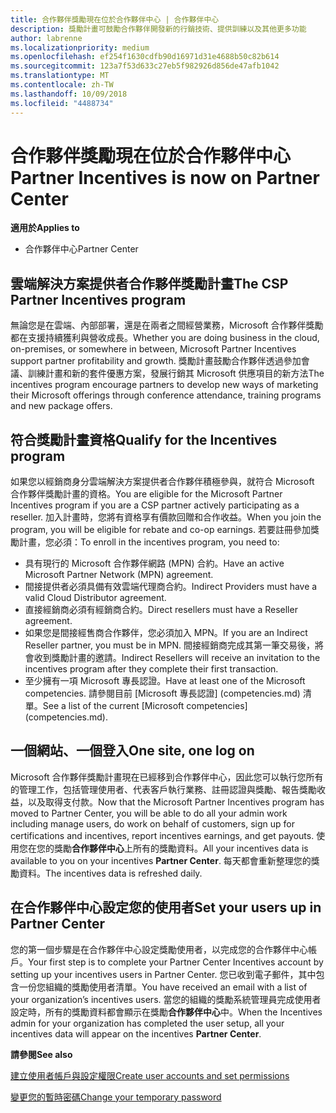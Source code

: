 ```yaml
---
title: 合作夥伴獎勵現在位於合作夥伴中心 | 合作夥伴中心
description: 獎勵計畫可鼓勵合作夥伴開發新的行銷技術、提供訓練以及其他更多功能
author: labrenne
ms.localizationpriority: medium
ms.openlocfilehash: ef254f1630cdfb90d16971d31e4688b50c82b614
ms.sourcegitcommit: 123a7f53d633c27eb5f982926d856de47afb1042
ms.translationtype: MT
ms.contentlocale: zh-TW
ms.lasthandoff: 10/09/2018
ms.locfileid: "4488734"
---
```

# <a name="partner-incentives-is-now-on-partner-center"></a><span data-ttu-id="051ee-103">合作夥伴獎勵現在位於合作夥伴中心</span><span class="sxs-lookup"><span data-stu-id="051ee-103">Partner Incentives is now on Partner Center</span></span> 

**<span data-ttu-id="051ee-104">適用於</span><span class="sxs-lookup"><span data-stu-id="051ee-104">Applies to</span></span>**

-  <span data-ttu-id="051ee-105">合作夥伴中心</span><span class="sxs-lookup"><span data-stu-id="051ee-105">Partner Center</span></span>

## <a name="the-csp-partner-incentives-program"></a><span data-ttu-id="051ee-106">雲端解決方案提供者合作夥伴獎勵計畫</span><span class="sxs-lookup"><span data-stu-id="051ee-106">The CSP Partner Incentives program</span></span>

<span data-ttu-id="051ee-107">無論您是在雲端、內部部署，還是在兩者之間經營業務，Microsoft 合作夥伴獎勵都在支援持續獲利與營收成長。</span><span class="sxs-lookup"><span data-stu-id="051ee-107">Whether you are doing business in the cloud, on-premises, or somewhere in between, Microsoft Partner Incentives support partner profitability and growth.</span></span> <span data-ttu-id="051ee-108">獎勵計畫鼓勵合作夥伴透過參加會議、訓練計畫和新的套件優惠方案，發展行銷其 Microsoft 供應項目的新方法</span><span class="sxs-lookup"><span data-stu-id="051ee-108">The incentives program encourage partners to develop new ways of marketing their Microsoft offerings through conference attendance, training programs and new package offers.</span></span> 

## <a name="qualify-for-the-incentives-program"></a><span data-ttu-id="051ee-109">符合獎勵計畫資格</span><span class="sxs-lookup"><span data-stu-id="051ee-109">Qualify for the Incentives program</span></span>

<span data-ttu-id="051ee-110">如果您以經銷商身分雲端解決方案提供者合作夥伴積極參與，就符合 Microsoft 合作夥伴獎勵計畫的資格。</span><span class="sxs-lookup"><span data-stu-id="051ee-110">You are eligible for the Microsoft Partner Incentives program if you are a CSP partner actively participating as a reseller.</span></span>
<span data-ttu-id="051ee-111">加入計畫時，您將有資格享有價款回贈和合作收益。</span><span class="sxs-lookup"><span data-stu-id="051ee-111">When you join the program, you will be eligible for rebate and co-op earnings.</span></span> <span data-ttu-id="051ee-112">若要註冊參加獎勵計畫，您必須：</span><span class="sxs-lookup"><span data-stu-id="051ee-112">To enroll in the incentives program, you need to:</span></span> 
-   <span data-ttu-id="051ee-113">具有現行的 Microsoft 合作夥伴網路 (MPN) 合約。</span><span class="sxs-lookup"><span data-stu-id="051ee-113">Have an active Microsoft Partner Network (MPN) agreement.</span></span>  
-   <span data-ttu-id="051ee-114">間接提供者必須具備有效雲端代理商合約。</span><span class="sxs-lookup"><span data-stu-id="051ee-114">Indirect Providers must have a valid Cloud Distributor agreement.</span></span>
-   <span data-ttu-id="051ee-115">直接經銷商必須有經銷商合約。</span><span class="sxs-lookup"><span data-stu-id="051ee-115">Direct resellers must have a Reseller agreement.</span></span>
-   <span data-ttu-id="051ee-116">如果您是間接經售商合作夥伴，您必須加入 MPN。</span><span class="sxs-lookup"><span data-stu-id="051ee-116">If you are an Indirect Reseller partner, you must be in MPN.</span></span> <span data-ttu-id="051ee-117">間接經銷商完成其第一筆交易後，將會收到獎勵計畫的邀請。</span><span class="sxs-lookup"><span data-stu-id="051ee-117">Indirect Resellers will receive an invitation to the incentives program after they complete their first transaction.</span></span> 
-   <span data-ttu-id="051ee-118">至少擁有一項 Microsoft 專長認證。</span><span class="sxs-lookup"><span data-stu-id="051ee-118">Have at least one of the Microsoft competencies.</span></span> <span data-ttu-id="051ee-119">請參閱目前 [Microsoft 專長認證] (competencies.md) 清單。</span><span class="sxs-lookup"><span data-stu-id="051ee-119">See a list of the current [Microsoft competencies] (competencies.md).</span></span>

## <a name="one-site-one-log-on"></a><span data-ttu-id="051ee-120">一個網站、一個登入</span><span class="sxs-lookup"><span data-stu-id="051ee-120">One site, one log on</span></span>

<span data-ttu-id="051ee-121">Microsoft 合作夥伴獎勵計畫現在已經移到合作夥伴中心，因此您可以執行您所有的管理工作，包括管理使用者、代表客戶執行業務、註冊認證與獎勵、報告獎勵收益，以及取得支付款。</span><span class="sxs-lookup"><span data-stu-id="051ee-121">Now that the Microsoft Partner Incentives program has moved to Partner Center, you will be able to do all your admin work including manage users, do work on behalf of customers, sign up for certifications and incentives, report incentives earnings, and get payouts.</span></span> <span data-ttu-id="051ee-122">使用您在您的獎勵**合作夥伴中心**上所有的獎勵資料。</span><span class="sxs-lookup"><span data-stu-id="051ee-122">All your incentives data is available to you on your incentives **Partner Center**.</span></span> <span data-ttu-id="051ee-123">每天都會重新整理您的獎勵資料。</span><span class="sxs-lookup"><span data-stu-id="051ee-123">The incentives data is refreshed daily.</span></span>
 
## <a name="set-your-users-up-in-partner-center"></a><span data-ttu-id="051ee-124">在合作夥伴中心設定您的使用者</span><span class="sxs-lookup"><span data-stu-id="051ee-124">Set your users up in Partner Center</span></span>
 
<span data-ttu-id="051ee-125">您的第一個步驟是在合作夥伴中心設定獎勵使用者，以完成您的合作夥伴中心帳戶。</span><span class="sxs-lookup"><span data-stu-id="051ee-125">Your first step is to complete your Partner Center Incentives account by setting up your incentives users in Partner Center.</span></span> <span data-ttu-id="051ee-126">您已收到電子郵件，其中包含一份您組織的獎勵使用者清單。</span><span class="sxs-lookup"><span data-stu-id="051ee-126">You have received an email with a list of your organization’s incentives users.</span></span> <span data-ttu-id="051ee-127">當您的組織的獎勵系統管理員完成使用者設定時，所有的獎勵資料都會顯示在獎勵**合作夥伴中心**中。</span><span class="sxs-lookup"><span data-stu-id="051ee-127">When the Incentives admin for your organization has completed the user setup, all your incentives data will appear on the incentives **Partner Center**.</span></span>

**<span data-ttu-id="051ee-128">請參閱</span><span class="sxs-lookup"><span data-stu-id="051ee-128">See also</span></span>**

[<span data-ttu-id="051ee-129">建立使用者帳戶與設定權限</span><span class="sxs-lookup"><span data-stu-id="051ee-129">Create user accounts and set permissions</span></span>](create-user-accounts-and-set-permissions.md)

[<span data-ttu-id="051ee-130">變更您的暫時密碼</span><span class="sxs-lookup"><span data-stu-id="051ee-130">Change your temporary password</span></span>](change-your-temporary-password.md)


